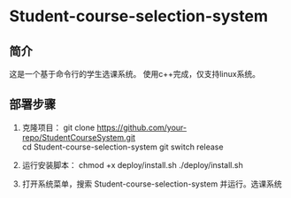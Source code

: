 # Student-course-selection-system


## 简介
这是一个基于命令行的学生选课系统。
使用c++完成，仅支持linux系统。

## 部署步骤
1. 克隆项目：
git clone https://github.com/your-repo/StudentCourseSystem.git   
cd Student-course-selection-system
git switch release

2. 运行安装脚本：
chmod +x deploy/install.sh
./deploy/install.sh

3. 打开系统菜单，搜索 Student-course-selection-system
 并运行。选课系统
